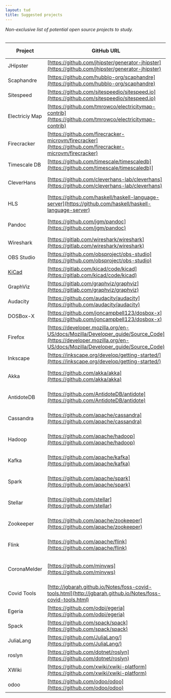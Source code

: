 ```yaml
---
layout: tud
title: Suggested projects
---
```


_Non-exclusive list of potential open source projects to study._
<br/>
<br/>

| Project | GitHub URL | Remarks | Proposed by |
|--|--|--|--|
| JHipster | [https://github.com/jhipster/generator-jhipster](https://github.com/jhipster/generator-jhipster) | Variability | Xavier Devroey
| Scaphandre | [https://github.com/hubblo-org/scaphandre](https://github.com/hubblo-org/scaphandre) | Energy | Luís Cruz
| Sitespeed | [https://github.com/sitespeedio/sitespeed.io](https://github.com/sitespeedio/sitespeed.io) | | Luís Cruz
| Electriciy Map | [https://github.com/tmrowco/electricitymap-contrib](https://github.com/tmrowco/electricitymap-contrib) | Energy | Luís Cruz |
| Firecracker | [https://github.com/firecracker-microvm/firecracker](https://github.com/firecracker-microvm/firecracker) | | Luís Cruz | 
| Timescale DB | [https://github.com/timescale/timescaledb](https://github.com/timescale/timescaledb)] | | Luís Cruz
| CleverHans |  [https://github.com/cleverhans-lab/cleverhans](https://github.com/cleverhans-lab/cleverhans) | Adversarial Attacks on NNs | Leonhard Applis
| HLS | [https://github.com/haskell/haskell-language-server](https://github.com/haskell/haskell-language-server) |  Haskell IDE | Leonhard Applis
| Pandoc | [https://github.com/jgm/pandoc](https://github.com/jgm/pandoc) | Haskell document converter | Leonhard Applis
| Wireshark | [https://gitlab.com/wireshark/wireshark](https://gitlab.com/wireshark/wireshark) | | Diomidis Spinellis
| OBS Studio | [https://github.com/obsproject/obs-studio](https://github.com/obsproject/obs-studio) | | Diomidis Spinellis
| [KiCad](https://kicad.org/) | [https://gitlab.com/kicad/code/kicad](https://gitlab.com/kicad/code/kicad) | | Diomidis Spinellis |
| GraphViz | [https://gitlab.com/graphviz/graphviz](https://gitlab.com/graphviz/graphviz) | | Diomidis Spinellis
| Audacity | [https://github.com/audacity/audacity](https://github.com/audacity/audacity) | Audio Editor | Diomidis Spinellis
| DOSBox-X | [https://github.com/joncampbell123/dosbox-x](https://github.com/joncampbell123/dosbox-x) | | Diomidis Spinellis
| Firefox | [https://developer.mozilla.org/en-US/docs/Mozilla/Developer_guide/Source_Code](https://developer.mozilla.org/en-US/docs/Mozilla/Developer_guide/Source_Code) | | Diomidis Spinellis
| Inkscape | [https://inkscape.org/develop/getting-started/](https://inkscape.org/develop/getting-started/) | | Diomidis Spinellis
| Akka | [https://github.com/akka/akka](https://github.com/akka/akka) | Distribution | Burcu Kulahcioglu Ozkan
| AntidoteDB | [https://github.com/AntidoteDB/antidote](https://github.com/AntidoteDB/antidote) | Distribution | Burcu Kulahcioglu Ozkan
| Cassandra | [https://github.com/apache/cassandra](https://github.com/apache/cassandra) | Distribution | Burcu Kulahcioglu Ozkan
| Hadoop | [https://github.com/apache/hadoop](https://github.com/apache/hadoop) | Distribution | Burcu Kulahcioglu Ozkan
| Kafka | [https://github.com/apache/kafka](https://github.com/apache/kafka) | Distribution | Burcu Kulahcioglu Ozkan
| Spark | [https://github.com/apache/spark](https://github.com/apache/spark) | Distribution | Burcu Kulahcioglu Ozkan
| Stellar | [https://github.com/stellar](https://github.com/stellar) | Distribution | Burcu Kulahcioglu Ozkan
| Zookeeper | [https://github.com/apache/zookeeper](https://github.com/apache/zookeeper) | Distribution | Burcu Kulahcioglu Ozkan
| Flink | [https://github.com/apache/flink](https://github.com/apache/flink) | Distribution | Burcu Kulahcioglu Ozkan
| CoronaMelder | [https://github.com/minvws](https://github.com/minvws) | Dutch Covid19 Notification App | Arie van Deursen
| Covid Tools | [http://jgbarah.github.io/Notes/foss-covid-tools.html](http://jgbarah.github.io/Notes/foss-covid-tools.html) | Find your favorite | Arie van Deursen
| Egeria | [https://github.com/odpi/egeria](https://github.com/odpi/egeria) | ING | Arie van Deursen
| Spack | [https://github.com/spack/spack](https://github.com/spack/spack) | Dependency management | Arie van Deursen |
| JuliaLang | [https://github.com/JuliaLang/](https://github.com/JuliaLang/) | | Arie van Deursen |
| roslyn | [https://github.com/dotnet/roslyn](https://github.com/dotnet/roslyn) | | Arie van Deursen
| XWiki | [https://github.com/xwiki/xwiki-platform](https://github.com/xwiki/xwiki-platform) | | Arie van Deursen
| odoo | [https://github.com/odoo/odoo](https://github.com/odoo/odoo) | | Arie van Deursen

